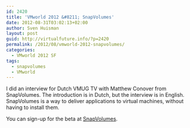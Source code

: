 ```yaml
---
id: 2420
title: 'VMworld 2012 &#8211; SnapVolumes'
date: 2012-08-31T03:02:13+02:00
author: Sven Huisman
layout: post
guid: http://virtualfuture.info/?p=2420
permalink: /2012/08/vmworld-2012-snapvolumes/
categories:
  - VMworld 2012 SF
tags:
  - snapvolumes
  - VMworld
---
```

I did an interview for Dutch VMUG TV with Matthew Conover from SnapVolumes. The introduction is in Dutch, but the interview is in English. SnapVolumes is a way to deliver applications to virtual machines, without having to install them.



You can sign-up for the beta at <a title="SnapVolumes" href="http://www.snapvolumes.com" target="_blank">SnapVolumes</a>.